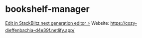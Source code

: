 # bookshelf-manager

[Edit in StackBlitz next generation editor ⚡️](https://stackblitz.com/~/github.com/chahal-neema/bookshelf-manager)
Website: https://cozy-dieffenbachia-d4e39f.netlify.app/
